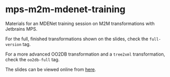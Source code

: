 # mps-m2m-mdenet-training

Materials for an MDENet training session on M2M transformations with Jetbrains MPS.

For the full, finished transformations shown on the slides, check the `full-version` tag.

For a more advanced OO2DB transformation and a `tree2xml` transformation, check the `oo2db-full` tag.

The slides can be viewed online from [here](https://agarciadom.github.io/mps-m2m-mdenet-training/).
